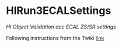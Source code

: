 # HIRun3ECALSettings

*HI Object Validation acc ECAL ZS/SR settings*

Following instructions from the Twiki [link](https://twiki.cern.ch/twiki/bin/viewauth/CMS/HiForestSetup#Setup_for_10_3_X_2018_PbPb_data)
